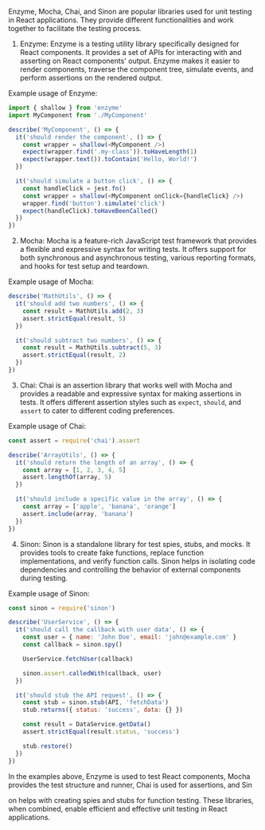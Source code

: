 Enzyme, Mocha, Chai, and Sinon are popular libraries used for unit testing in React applications. They provide different functionalities and work together to facilitate the testing process.

1. Enzyme: Enzyme is a testing utility library specifically designed for React components. It provides a set of APIs for interacting with and asserting on React components' output. Enzyme makes it easier to render components, traverse the component tree, simulate events, and perform assertions on the rendered output.

Example usage of Enzyme:

```javascript
import { shallow } from 'enzyme'
import MyComponent from './MyComponent'

describe('MyComponent', () => {
  it('should render the component', () => {
    const wrapper = shallow(<MyComponent />)
    expect(wrapper.find('.my-class')).toHaveLength(1)
    expect(wrapper.text()).toContain('Hello, World!')
  })

  it('should simulate a button click', () => {
    const handleClick = jest.fn()
    const wrapper = shallow(<MyComponent onClick={handleClick} />)
    wrapper.find('button').simulate('click')
    expect(handleClick).toHaveBeenCalled()
  })
})
```

2. Mocha: Mocha is a feature-rich JavaScript test framework that provides a flexible and expressive syntax for writing tests. It offers support for both synchronous and asynchronous testing, various reporting formats, and hooks for test setup and teardown.

Example usage of Mocha:

```javascript
describe('MathUtils', () => {
  it('should add two numbers', () => {
    const result = MathUtils.add(2, 3)
    assert.strictEqual(result, 5)
  })

  it('should subtract two numbers', () => {
    const result = MathUtils.subtract(5, 3)
    assert.strictEqual(result, 2)
  })
})
```

3. Chai: Chai is an assertion library that works well with Mocha and provides a readable and expressive syntax for making assertions in tests. It offers different assertion styles such as `expect`, `should`, and `assert` to cater to different coding preferences.

Example usage of Chai:

```javascript
const assert = require('chai').assert

describe('ArrayUtils', () => {
  it('should return the length of an array', () => {
    const array = [1, 2, 3, 4, 5]
    assert.lengthOf(array, 5)
  })

  it('should include a specific value in the array', () => {
    const array = ['apple', 'banana', 'orange']
    assert.include(array, 'banana')
  })
})
```

4. Sinon: Sinon is a standalone library for test spies, stubs, and mocks. It provides tools to create fake functions, replace function implementations, and verify function calls. Sinon helps in isolating code dependencies and controlling the behavior of external components during testing.

Example usage of Sinon:

```javascript
const sinon = require('sinon')

describe('UserService', () => {
  it('should call the callback with user data', () => {
    const user = { name: 'John Doe', email: 'john@example.com' }
    const callback = sinon.spy()

    UserService.fetchUser(callback)

    sinon.assert.calledWith(callback, user)
  })

  it('should stub the API request', () => {
    const stub = sinon.stub(API, 'fetchData')
    stub.returns({ status: 'success', data: {} })

    const result = DataService.getData()
    assert.strictEqual(result.status, 'success')

    stub.restore()
  })
})
```

In the examples above, Enzyme is used to test React components, Mocha provides the test structure and runner, Chai is used for assertions, and Sin

on helps with creating spies and stubs for function testing. These libraries, when combined, enable efficient and effective unit testing in React applications.
